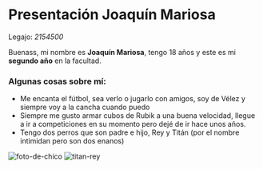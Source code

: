 # Presentación Joaquín Mariosa

Legajo: *2154500*

Buenass, mi nombre es **Joaquín Mariosa**, tengo 18 años y este es mi **segundo año** en la facultad.

### Algunas cosas sobre mí:
- Me encanta el fútbol, sea verlo o jugarlo con amigos, soy de Vélez y siempre voy a la cancha cuando puedo
- Siempre me gusto armar cubos de Rubik a una buena velocidad, llegue a ir a competiciones en su momento pero dejé de ir hace unos años.
- Tengo dos perros que son padre e hijo, Rey y Titán (por el nombre intimidan pero son dos enanos)

![foto-de-chico](https://github.com/pdepjm/2024-tp0-presentacion-JoaquinMariosa/assets/134443307/fefe65c7-004b-4c58-a5d0-007f3cce3e1c)
![titan-rey](https://github.com/pdepjm/2024-tp0-presentacion-JoaquinMariosa/assets/134443307/36727867-da21-4dae-9420-6d74e02d6532)
